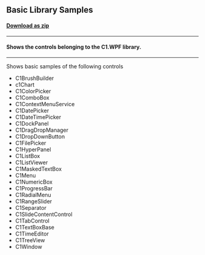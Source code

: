 ## Basic Library Samples
#### [Download as zip](https://grapecity.github.io/DownGit/#/home?url=https://github.com/GrapeCity/ComponentOne-WPF-Samples/tree/master/NET_462/Core/CS/BasicControls)
____
#### Shows the controls belonging to the C1.WPF library.
____
Shows basic samples of the following controls

* C1BrushBuilder
* c1Chart
* C1ColorPicker
* C1ComboBox
* C1ContextMenuService
* C1DatePicker
* C1DateTimePicker
* C1DockPanel
* C1DragDropManager
* C1DropDownButton
* C1FilePicker
* C1HyperPanel
* C1ListBox
* C1ListViewer
* C1MaskedTextBox
* C1Menu
* C1NumericBox
* C1ProgressBar
* C1RadialMenu
* C1RangeSlider
* C1Separator
* C1SlideContentControl
* C1TabControl
* C1TextBoxBase
* C1TimeEditor
* C1TreeView
* C1Window
